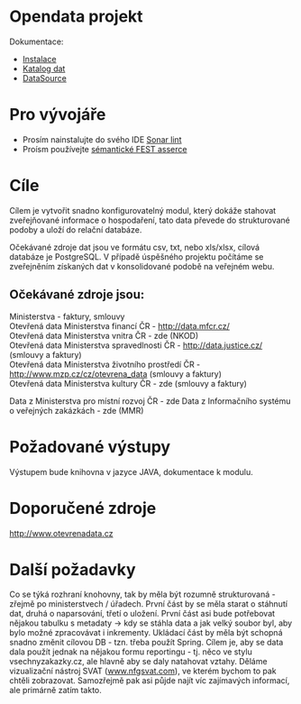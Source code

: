 # Opendata projekt

Dokumentace:
- [Instalace](/docs/install.md)
- [Katalog dat](/docs/catalogue.md)
- [DataSource](/docs/datasource.md)

# Pro vývojáře
- Prosím nainstalujte do svého IDE [Sonar lint](https://www.sonarlint.org/)
- Proísm používejte [sémantické FEST asserce](https://github.com/alexruiz/fest-assert-2.x/wiki/Using-fest-assertions)

# Cíle

Cílem je vytvořit snadno konfigurovatelný modul, který dokáže stahovat zveřejňované informace o hospodaření, tato data převede do strukturované podoby a uloží do relační databáze.

Očekávané zdroje dat jsou ve formátu csv, txt, nebo xls/xlsx, cílová databáze je PostgreSQL.
V případě úspěšného projektu počítáme se zveřejněním získaných dat v konsolidované podobě na veřejném webu.

## Očekávané zdroje jsou:

Ministerstva - faktury, smlouvy  
Otevřená data Ministerstva financí ČR - http://data.mfcr.cz/  
Otevřená data Ministerstva vnitra ČR - zde (NKOD)  
Otevřená data Ministerstva spravedlnosti ČR - http://data.justice.cz/ (smlouvy a faktury)  
Otevřená data Ministerstva životního prostředí ČR - http://www.mzp.cz/cz/otevrena_data (smlouvy a faktury)  
Otevřená data Ministerstva kultury ČR - zde (smlouvy a faktury)  

Data z Ministerstva pro místní rozvoj ČR - zde
Data z Informačního systému o veřejných zakázkách - zde (MMR)

# Požadované výstupy

Výstupem bude knihovna v jazyce JAVA, dokumentace k modulu.

# Doporučené zdroje

http://www.otevrenadata.cz

# Další požadavky

Co se týká rozhraní knohovny, tak by měla být rozumně strukturovaná - zřejmě po ministerstvech / úřadech. První část by se měla starat o stáhnutí dat, druhá o naparsování, třetí o uložení. První část asi bude potřebovat nějakou tabulku s metadaty -> kdy se stáhla data a jak velký soubor byl, aby bylo možné zpracovávat i inkrementy. Ukládací část by měla být schopná snadno změnit cílovou DB - tzn. třeba použít Spring.
Cílem je, aby se data dala použít jednak na nějakou formu reportingu - tj. něco ve stylu vsechnyzakazky.cz, ale hlavně aby se daly natahovat vztahy. Děláme vizualizační nástroj SVAT (www.nfgsvat.com), ve kterém bychom to pak chtěli zobrazovat. Samozřejmě pak asi půjde najít víc zajímavých informací, ale primárně zatím takto.
